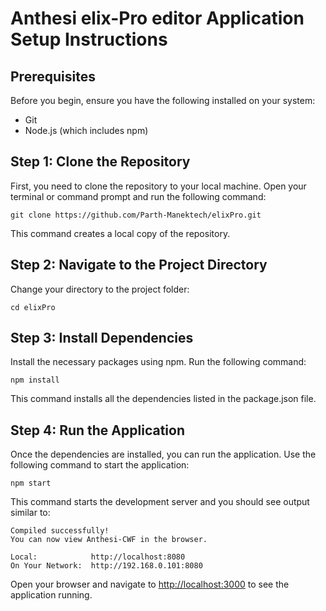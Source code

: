 # Anthesi elix-Pro editor Application Setup Instructions

## Prerequisites
Before you begin, ensure you have the following installed on your system:
- Git
- Node.js (which includes npm)

## Step 1: Clone the Repository
First, you need to clone the repository to your local machine. Open your terminal or command prompt and run the following command:
```
git clone https://github.com/Parth-Manektech/elixPro.git
```
This command creates a local copy of the repository.

## Step 2: Navigate to the Project Directory
Change your directory to the project folder:
```
cd elixPro
```

## Step 3: Install Dependencies
Install the necessary packages using npm. Run the following command:
```
npm install
```
This command installs all the dependencies listed in the package.json file.

## Step 4: Run the Application
Once the dependencies are installed, you can run the application. Use the following command to start the application:
```
npm start
```
This command starts the development server and you should see output similar to:
```
Compiled successfully!
You can now view Anthesi-CWF in the browser.

Local:            http://localhost:8080
On Your Network:  http://192.168.0.101:8080
```
Open your browser and navigate to [http://localhost:3000](http://localhost:3000) to see the application running.